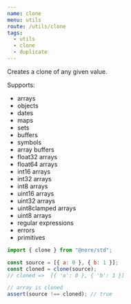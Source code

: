 ```yaml
---
name: clone
menu: utils
route: /utils/clone
tags:
  - utils
  - clone
  - duplicate
---
```


Creates a clone of any given value.

Supports:

- arrays
- objects
- dates
- maps
- sets
- buffers
- symbols
- array buffers
- float32 arrays
- float64 arrays
- int16 arrays
- int32 arrays
- int8 arrays
- uint16 arrays
- uint32 arrays
- uint8clamped arrays
- uint8 arrays
- regular expressions
- errors
- primitives

```js
import { clone } from "@nore/std";

const source = [{ a: 0 }, { b: 1 }];
const cloned = clone(source);
// cloned =>  [{ 'a': 0 }, { 'b': 1 }]

// array is cloned
assert(source !== cloned); // true
```
